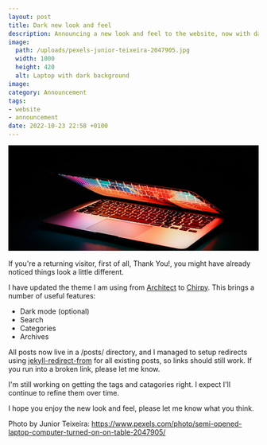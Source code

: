 ```yaml
---
layout: post
title: Dark new look and feel
description: Announcing a new look and feel to the website, now with dark mode!
image:
  path: /uploads/pexels-junior-teixeira-2047905.jpg
  width: 1000
  height: 420
  alt: Laptop with dark background
image: 
category: Announcement
tags:
- website
- announcement
date: 2022-10-23 22:58 +0100
---
```

![Laptop with dark background, Photo by Junior Teixeira](/uploads/pexels-junior-teixeira-2047905.jpg)

If you're a returning visitor, first of all, Thank You!, you might have already noticed things look a little different.

I have updated the theme I am using from [Architect](https://pages-themes.github.io/architect/) to [Chirpy](https://chirpy.cotes.page/). This brings a number of useful features:

* Dark mode (optional)
* Search
* Categories
* Archives

All posts now live in a /posts/ directory, and I managed to setup redirects using [jekyll-redirect-from](https://github.com/jekyll/jekyll-redirect-from) for all existing posts, so links should still work. If you run into a broken link, please let me know.

I'm still working on getting the tags and catagories right. I expect I'll continue to refine them over time.

I hope you enjoy the new look and feel, please let me know what you think.

Photo by Junior Teixeira: <https://www.pexels.com/photo/semi-opened-laptop-computer-turned-on-on-table-2047905/>
